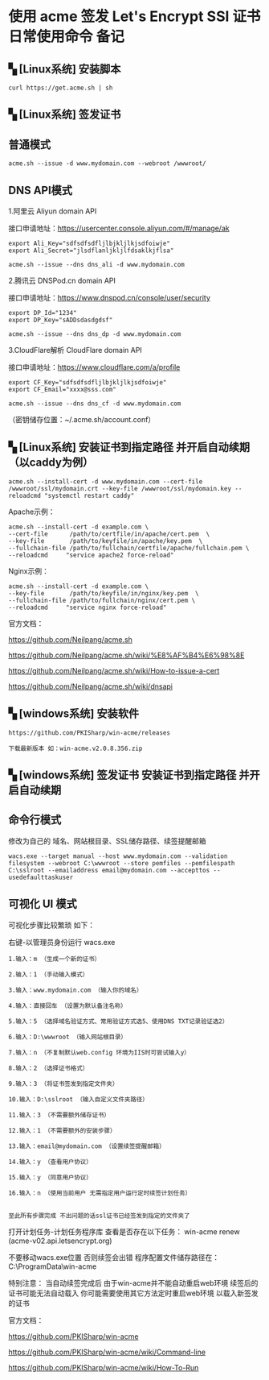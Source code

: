 # 使用 acme 签发 Let's Encrypt SSl 证书 日常使用命令 备记

## ▚ [Linux系统] 安装脚本

```
curl https://get.acme.sh | sh
```

## ▚ [Linux系统] 签发证书

## 普通模式

```
acme.sh --issue -d www.mydomain.com --webroot /wwwroot/
```

## DNS API模式

1.阿里云 Aliyun domain API

接口申请地址：https://usercenter.console.aliyun.com/#/manage/ak

```
export Ali_Key="sdfsdfsdfljlbjkljlkjsdfoiwje"
export Ali_Secret="jlsdflanljkljlfdsaklkjflsa"

acme.sh --issue --dns dns_ali -d www.mydomain.com
```

2.腾讯云 DNSPod.cn domain API

接口申请地址：https://www.dnspod.cn/console/user/security

```
export DP_Id="1234"
export DP_Key="sADDsdasdgdsf"

acme.sh --issue --dns dns_dp -d www.mydomain.com
```

3.CloudFlare解析 CloudFlare domain API

接口申请地址：https://www.cloudflare.com/a/profile

```
export CF_Key="sdfsdfsdfljlbjkljlkjsdfoiwje"
export CF_Email="xxxx@sss.com"

acme.sh --issue --dns dns_cf -d www.mydomain.com
```

（密钥储存位置：~/.acme.sh/account.conf）

## ▚ [Linux系统] 安装证书到指定路径 并开启自动续期（以caddy为例）

```
acme.sh --install-cert -d www.mydomain.com --cert-file /wwwroot/ssl/mydomain.crt --key-file /wwwroot/ssl/mydomain.key --reloadcmd "systemctl restart caddy"
```

Apache示例：
```
acme.sh --install-cert -d example.com \
--cert-file      /path/to/certfile/in/apache/cert.pem  \
--key-file       /path/to/keyfile/in/apache/key.pem  \
--fullchain-file /path/to/fullchain/certfile/apache/fullchain.pem \
--reloadcmd     "service apache2 force-reload"
```

Nginx示例：
```
acme.sh --install-cert -d example.com \
--key-file       /path/to/keyfile/in/nginx/key.pem  \
--fullchain-file /path/to/fullchain/nginx/cert.pem \
--reloadcmd     "service nginx force-reload"
```

官方文档：

https://github.com/Neilpang/acme.sh

https://github.com/Neilpang/acme.sh/wiki/%E8%AF%B4%E6%98%8E

https://github.com/Neilpang/acme.sh/wiki/How-to-issue-a-cert

https://github.com/Neilpang/acme.sh/wiki/dnsapi

## ▚ [windows系统] 安装软件

```
https://github.com/PKISharp/win-acme/releases

下载最新版本 如：win-acme.v2.0.8.356.zip
```

## ▚ [windows系统] 签发证书 安装证书到指定路径 并开启自动续期

## 命令行模式

修改为自己的 域名、网站根目录、SSL储存路径、续签提醒邮箱

```
wacs.exe --target manual --host www.mydomain.com --validation filesystem --webroot C:\wwwroot --store pemfiles --pemfilespath C:\sslroot --emailaddress email@mydomain.com --accepttos --usedefaulttaskuser
```

## 可视化 UI 模式

可视化步骤比较繁琐 如下：

右键-以管理员身份运行 wacs.exe

```
1.输入：m （生成一个新的证书） 

2.输入：1 （手动输入模式）

3.输入：www.mydomain.com （输入你的域名）

4.输入：直接回车 （设置为默认备注名称）

5.输入：5 （选择域名验证方式、常用验证方式选5、使用DNS TXT记录验证选2）

6.输入：D:\wwwroot （输入网站根目录）

7.输入：n （不复制默认web.config 环境为IIS时可尝试输入y）

8.输入：2 （选择证书格式）

9.输入：3 （将证书签发到指定文件夹）

10.输入：D:\sslroot （输入自定义文件夹路径）

11.输入：3 （不需要额外储存证书）

12.输入：1 （不需要额外的安装步骤）

13.输入：email@mydomain.com （设置续签提醒邮箱）

14.输入：y （查看用户协议）

15.输入：y （同意用户协议）

16.输入：n （使用当前用户 无需指定用户运行定时续签计划任务）


至此所有步骤完成 不出问题的话ssl证书已经签发到指定的文件夹了
```

打开计划任务-计划任务程序库 查看是否存在以下任务：
win-acme renew (acme-v02.api.letsencrypt.org)

不要移动wacs.exe位置 否则续签会出错 程序配置文件储存路径在：
C:\ProgramData\win-acme

特别注意：
当自动续签完成后 由于win-acme并不能自动重启web环境 续签后的证书可能无法自动载入
你可能需要使用其它方法定时重启web环境 以载入新签发的证书

官方文档：

https://github.com/PKISharp/win-acme

https://github.com/PKISharp/win-acme/wiki/Command-line

https://github.com/PKISharp/win-acme/wiki/How-To-Run



